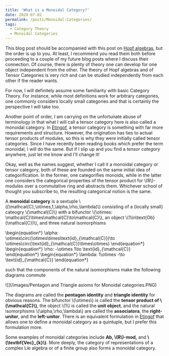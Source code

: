 ```yaml
---
title: 'What is a Monoidal Category?'
date: 2020-07-02
permalink: /posts/Monoidal-Categories/
tags:
  - Category Theory
  - Monoidal Categories
---
```


This blog post should be accompanied with this post on [Hopf algebras](https://almosttrivial.github.io/posts/Hopf-Algebras/), but the order is up to you. At least, I recommend you read them both before proceeding to a couple of my future blog posts where I discuss their connection. Of course, there is plenty of theory one can develop for one object independent from the other. The theory of Hopf algebras and of Tensor Categories is very rich and can be studied independently from each other if the reader wants.

For now, I will definitely assume some familiarity with basic Category Theory. For instance, while most definitions work for arbitrary categories, one commonly considers locally small categories and that is certainly the perspective I will take too.

Another point of order, I am carrying on the unfortunate abuse of terminology in that what I will call a tensor category here is also called a monoidal category. In [Etingof](REFERENCE), a tensor category is something with far more requirements and structure. However, the origination has ties to actual tensor products of modules, so this is why they were initially called tensor categories. Since I have recently been reading books which prefer the term monoidal, I will do the same. But if I slip up and you find a _tensor category_ anywhere, just let me know and I'll change it!

Okay, well as the names suggest, whether I call it a monoidal category or tensor category, both of these are founded on the same initial idea of categorification. In the former, one categorifies monoids, while in the latter one considers the categorical properties of the tensor product for \\(R\\)-modules over a commutative ring and abstracts them. Whichever school of thought you subscribe to, the resulting categorical notion is the same.

A **monoidal category** is a sextuple \\((\mathcal{C},\otimes,1,\alpha,\rho,\lambda)\\) consisting of a (locally small) cateogry \\(\mathcal{C}\\) with a bifunctor \\(\otimes: \mathcal{C}\times\mathcal{C}\to\mathcal{C}\\), an object \\(1\in\text{Ob}(\mathcal{C})\\), and three natural isomorphisms

\begin{equation\*}
   \alpha: \otimes\circ(\otimes\times\text{id}\_{\mathcal{C}})\to \otimes\circ(\text{id}\_{\mathcal{C}}\times\otimes)
\end{equation\*}
\begin{equation\*}
   \rho: -\otimes 1\to \text{id}\_{\mathcal{C}}
\end{equation\*}
\begin{equation\*}
   \lambda: 1\otimes -\to \text{id}\_{\mathcal{C}}
\end{equation\*}

such that the components of the natural isomorphisms make the following diagrams commute

![](/images/Pentagon and Triangle axioms for Monoidal categories.PNG)

The diagrams are called the **pentagon identity** and **triangle identity** for obvious reasons. The bifunctor \\(\otimes\\) is called the **tensor product of \\(\mathcal{C}\\)**, the object \\(1\\) is called the **unit object**, and the natural isomorphisms \\(\alpha,\rho,\lambda\\) are called the **associatora**, the **right-unitor**, and the **left-unitor**. There is an equivalent formulation in [Etingof](REFERENCE) that allows one to define a monoidal category as a quintuple, but I prefer this formulation more.

Some examples of monoidal categories include **Ab, \\(R\\)-mod,** and **\\(\textbf{Vec}\_{k}\\)**. More deeply, the category of representations of a complex Lie algebra or of a finite group also forms a monoidal category.






